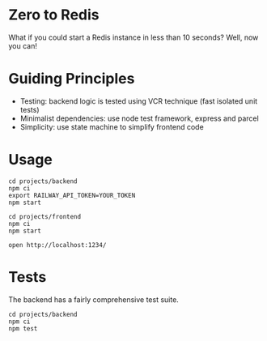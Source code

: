 # Zero to Redis

What if you could start a Redis instance in less than 10 seconds? Well, now you can!

# Guiding Principles

- Testing: backend logic is tested using VCR technique (fast isolated unit tests)
- Minimalist dependencies: use node test framework, express and parcel
- Simplicity: use state machine to simplify frontend code

# Usage

```
cd projects/backend
npm ci
export RAILWAY_API_TOKEN=YOUR_TOKEN
npm start
```

```
cd projects/frontend
npm ci
npm start
```

```
open http://localhost:1234/
```

# Tests

The backend has a fairly comprehensive test suite.

```
cd projects/backend
npm ci
npm test
```
